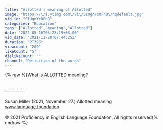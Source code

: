 ```yaml
---
title: "Allotted | meaning of Allotted"
image: "https:\/\/i.ytimg.com\/vi\/SIUgnYc0FnQ\/hqdefault.jpg"
vid_id: "SIUgnYc0FnQ"
categories: "Education"
tags: ["Allotted","meaning","Allotted"]
date: "2022-05-16T05:28:19+03:00"
vid_date: "2021-11-28T07:44:25Z"
duration: "PT39S"
viewcount: "209"
likeCount: "5"
dislikeCount: ""
channel: "Definition of the words"
---
```

{% raw %}What is ALLOTTED meaning?<br /><br /><br />----------<br /><br />Susan Miller (2021, November 27.) Allotted meaning<br />    www.language.foundation<br /><br />© 2021 Proficiency in English Language Foundation, All rights reserved{% endraw %}
